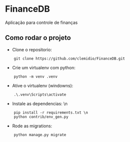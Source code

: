 # FinanceDB
Aplicação para controle de finanças


## Como rodar o projeto 

* Clone o repositorio:
```
    git clone https://github.com/clemidio/FinanceDB.git
```
* Crie um virtualenv com python:
```
    python -m venv .venv
```
* Ative o virtualenv (windowns):
```
    .\.venv\Scripts\activate
```
* Instale as dependencias: \n
```
    pip install -r requirements.txt \n
    python contrib/env_gen.py
```
* Rode as migrations:
```
    python manage.py migrate
```

